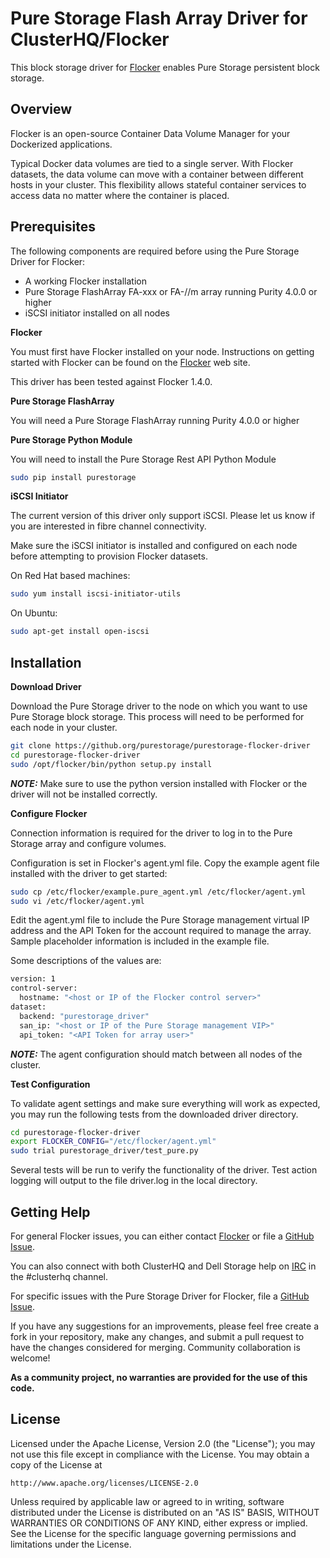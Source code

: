 Pure Storage Flash Array Driver for ClusterHQ/Flocker
=====================================================

This block storage driver for [Flocker](https://clusterhq.com/) enables Pure Storage persistent block storage.

## Overview
Flocker is an open-source Container Data Volume Manager for your Dockerized applications.

Typical Docker data volumes are tied to a single server. With Flocker datasets, the data volume can move with a container between different hosts in your cluster. This flexibility allows stateful container services to access data no matter where the container is placed.

## Prerequisites

The following components are required before using the Pure Storage Driver for Flocker:

* A working Flocker installation
* Pure Storage FlashArray FA-xxx or FA-//m array running Purity 4.0.0 or higher 
* iSCSI initiator installed on all nodes

**Flocker**

You must first have Flocker installed on your node. Instructions on getting started with Flocker can be found on the [Flocker](https://clusterhq.com/flocker/getting-started) web site.

This driver has been tested against Flocker 1.4.0.

**Pure Storage FlashArray**

You will need a Pure Storage FlashArray running Purity 4.0.0 or higher

**Pure Storage Python Module**

You will need to install the Pure Storage Rest API Python Module

```bash
sudo pip install purestorage
```

**iSCSI Initiator**

The current version of this driver only support iSCSI. Please let us know if you are interested in fibre
channel connectivity.

Make sure the iSCSI initiator is installed and configured on each node before attempting to provision
Flocker datasets.

On Red Hat based machines:

```bash
sudo yum install iscsi-initiator-utils
```

On Ubuntu:

```bash
sudo apt-get install open-iscsi
```

## Installation

**Download Driver**

Download the Pure Storage driver to the node on which you want to use Pure Storage block storage. This process will need to be performed for each node in your cluster.

```bash
git clone https://github.org/purestorage/purestorage-flocker-driver
cd purestorage-flocker-driver
sudo /opt/flocker/bin/python setup.py install
```

**_NOTE:_** Make sure to use the python version installed with Flocker or the driver will not be installed correctly.

**Configure Flocker**

Connection information is required for the driver to log in to the Pure Storage array and configure volumes.

Configuration is set in Flocker's agent.yml file. Copy the example agent file installed with the driver to get started:

```bash
sudo cp /etc/flocker/example.pure_agent.yml /etc/flocker/agent.yml
sudo vi /etc/flocker/agent.yml
```

Edit the agent.yml file to include the Pure Storage management virtual IP address and the API Token for the account required to manage the array. Sample placeholder information is included in the example file.

Some descriptions of the values are:

```bash
version: 1
control-server:
  hostname: "<host or IP of the Flocker control server>"
dataset:
  backend: "purestorage_driver"
  san_ip: "<host or IP of the Pure Storage management VIP>"
  api_token: "<API Token for array user>"
```

**_NOTE:_** The agent configuration should match between all nodes of the cluster.


**Test Configuration**

To validate agent settings and make sure everything will work as expected, you may run the following tests from the downloaded driver directory.

```bash
cd purestorage-flocker-driver
export FLOCKER_CONFIG="/etc/flocker/agent.yml"
sudo trial purestorage_driver/test_pure.py
```

Several tests will be run to verify the functionality of the driver. Test action logging will output to the file driver.log in the local directory.

## Getting Help
For general Flocker issues, you can either contact [Flocker](http://docs.clusterhq.com/en/latest/gettinginvolved/contributing.html#talk-to-us) or file a [GitHub Issue](https://github.com/clusterhq/flocker/issues).

You can also connect with both ClusterHQ and Dell Storage help on [IRC](https://webchat.freenode.net/) in the \#clusterhq channel.

For specific issues with the Pure Storage Driver for Flocker, file a [GitHub Issue](https://github.com/purestorage/purestorage_flocker_driver/issues).

If you have any suggestions for an improvements, please feel free create a fork in your repository, make any changes, and submit a pull request to have the changes considered for merging. Community collaboration is welcome!

**As a community project, no warranties are provided for the use of this code.**

## License
Licensed under the Apache License, Version 2.0 (the "License");
you may not use this file except in compliance with the License.
You may obtain a copy of the License at

    http://www.apache.org/licenses/LICENSE-2.0

Unless required by applicable law or agreed to in writing, software
distributed under the License is distributed on an "AS IS" BASIS,
WITHOUT WARRANTIES OR CONDITIONS OF ANY KIND, either express or implied.
See the License for the specific language governing permissions and
limitations under the License.
